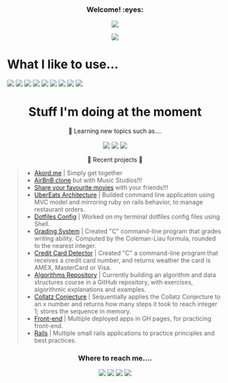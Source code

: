<h3 align="center">Welcome! :eyes:</h3>
<p align="center"><img src="https://profile-counter.glitch.me/{daniel-enqz}/count.svg"></p>
<p align="center"><img src="http://ForTheBadge.com/images/badges/built-with-love.svg"></p>

# What I like to use...
<p>
<img src="https://img.shields.io/badge/Go-00ADD8?style=for-the-badge&logo=go&logoColor=white">
<img src="https://img.shields.io/badge/Python-14354C?style=for-the-badge&logo=python&logoColor=white">
<img src="https://img.shields.io/badge/C-00599C?style=for-the-badge&logo=c&logoColor=white">
<img src="https://img.shields.io/badge/Ruby-CC342D?style=for-the-badge&logo=ruby&logoColor=white">
<img src="https://img.shields.io/badge/Ruby_on_Rails-CC0000?style=for-the-badge&logo=ruby-on-rails&logoColor=white">
<img src="https://img.shields.io/badge/PostgreSQL-316192?style=for-the-badge&logo=postgresql&logoColor=white">
<img src="https://img.shields.io/badge/JavaScript-F7DF1E?style=for-the-badge&logo=javascript&logoColor=black">
<img src="https://img.shields.io/badge/HTML5-E34F26?style=for-the-badge&logo=html5&logoColor=white">
<img src="https://img.shields.io/badge/CSS3-1572B6?style=for-the-badge&logo=css3&logoColor=white">
</p>

<h1 align="center">Stuff I'm doing at the moment</h1>
<p align="center">
👀 Learning new topics such as....
<br><br>
<img src="https://img.shields.io/badge/go-%2300ADD8.svg?style=for-the-badge&logo=go&logoColor=white">
<img src="https://img.shields.io/badge/Data Structures-%23F5F5F5.svg?style=for-the-badge&logo=Ubisoft&logoColor=black">
<img src="https://img.shields.io/badge/Algorithms-%23F5F5F5.svg?style=for-the-badge&logo=Ubisoft&logoColor=black">
</p>
<p align="center">
🌱 Recent projects 🌱

>- [Akord.me](https://github.com/daniel-enqz/akord) | Simply get together<br>
>- [AirBnB clone](https://github.com/daniel-enqz/studio) but with Music Studios!!!<br>
>- [Share your favourite movies](https://github.com/daniel-enqz/rails-watch-list) with your friends!!!<br>
>- [UberEats Architecture](https://github.com/daniel-enqz/daniel-enqz/tree/main/projects/FoodDelivery) | Builded command line application using MVC model and mirroring ruby on rails behavior, to manage restaurant orders.<br>
>- [Dotfiles Config](https://github.com/daniel-enqz/dotfiles) | Worked on my terminal dotfiles config files using Shell.<br>
>- [Grading System](https://github.com/daniel-enqz/daniel-enqz/blob/main/some_code_exercises/C/readability.c) | Created "C" command-line program that grades writing ability. Computed by the Coleman-Liau formula, rounded to the nearest integer.<br>
>- [Credit Card Detector](https://github.com/daniel-enqz/daniel-enqz/blob/main/some_code_exercises/C/credit.c) | Created "C" a command-line program that receives a credit card number, and returns weather the card is AMEX, MasterCard or Visa.<br>
>- [Algorithms Repository](https://github.com/daniel-enqz/daniel-enqz/tree/main/some_code_exercises) | Currently building an algorithm and data structures course in a GitHub repository, with exercises, algorithmic explanations and examples.<br>
>- [Collatz Conjecture](https://github.com/daniel-enqz/daniel-enqz/tree/main/projects/CollatzConjecture) | Sequentially applies the Collatz Conjecture to an x number and returns how many steps it took to reach integer 1; stores the sequence in memory.<br>  
>- [Front-end](https://github.com/stars/daniel-enqz/lists/web) | Multiple deployed apps in GH pages, for practicing front-end.<br> 
>- [Rails](https://github.com/stars/daniel-enqz/lists/rails) | Multiple small rails applications to practice principles and best practices.<br> 
</p>


<h3 align="center">Where to reach me....</h2>
<p align="center">
<a href="https://www.linkedin.com/in/daniel-enr%C3%ADquez-monjar%C3%A1s-10043721b/"><img src="https://img.shields.io/badge/LinkedIn-0077B5?style=for-the-badge&logo=linkedin&logoColor=white"></a>
<a href="mailto:dan17.em@gmail.com"><img src="https://img.shields.io/badge/Gmail-D14836?style=for-the-badge&logo=gmail&logoColor=white"></a>
<a href="https://twitter.com/Daniel__enqz"><img src="https://img.shields.io/badge/daniel_enqz-%231DA1F2.svg?style=for-the-badge&logo=Twitter&logoColor=white"></a>
<a href="https://www.youtube.com/channel/UCvZjEjGU4CVIrQknOSMfpXQ"><img src="https://img.shields.io/badge/Daniel Enqz-FF0000?style=for-the-badge&logo=youtube&logoColor=white"></a>
</p>
